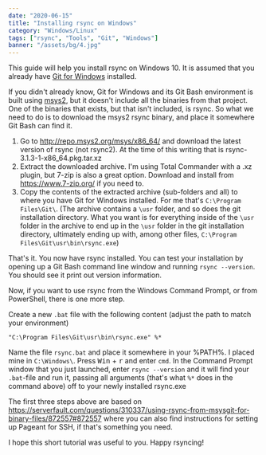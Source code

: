 ```yaml
---
date: "2020-06-15"
title: "Installing rsync on Windows"
category: "Windows/Linux"
tags: ["rsync", "Tools", "Git", "Windows"]
banner: "/assets/bg/4.jpg"
---
```


This guide will help you install rsync on Windows 10. It is assumed that you already have [Git for Windows](https://gitforwindows.org/) installed.

If you didn't already know, Git for Windows and its Git Bash environment is built using [msys2](http://msys2.org), but it doesn't include all the binaries from that project. One of the binaries that exists, but that isn't included, is rsync. So what we need to do is to download the msys2 rsync binary, and place it somewhere Git Bash can find it.

 1. Go to http://repo.msys2.org/msys/x86_64/ and download the latest version of rsync (not rsync2). At the time of this writing that is rsync-3.1.3-1-x86_64.pkg.tar.xz
 2. Extract the downloaded archive. I'm using Total Commander with a .xz plugin, but 7-zip is also a great option. Download and install from https://www.7-zip.org/ if you need to.
 3. Copy the contents of the extracted archive (sub-folders and all) to where you have Git for Windows installed. For me that's `C:\Program Files\Git\`. (The archive contains a `\usr` folder, and so does the git installation directory. What you want is for everything inside of the `\usr` folder in the archive to end up in the `\usr` folder in the git installation directory, ultimately ending up with, among other files, `C:\Program Files\Git\usr\bin\rsync.exe`)

That's it. You now have rsync installed. You can test your installation by opening up a Git Bash command line window and running `rsync --version`. You should see it print out version information.

Now, if you want to use rsync from the Windows Command Prompt, or from PowerShell, there is one more step.

Create a new `.bat` file with the following content (adjust the path to match your environment)

```batch
"C:\Program Files\Git\usr\bin\rsync.exe" %* 
```

Name the file `rsync.bat` and place it somewhere in your %PATH%. I placed mine in `C:\Windows\`. Press <kbd>Win</kbd> + <kbd>r</kbd> and enter `cmd`. In the Command Prompt window that you just launched, enter `rsync --version` and it will find your `.bat`-file and run it, passing all arguments (that's what `%*` does in the command above) off to your newly installed rsync.exe

The first three steps above are based on https://serverfault.com/questions/310337/using-rsync-from-msysgit-for-binary-files/872557#872557 where you can also find instructions for setting up Pageant for SSH, if that's something you need.

I hope this short tutorial was useful to you. Happy rsyncing!
